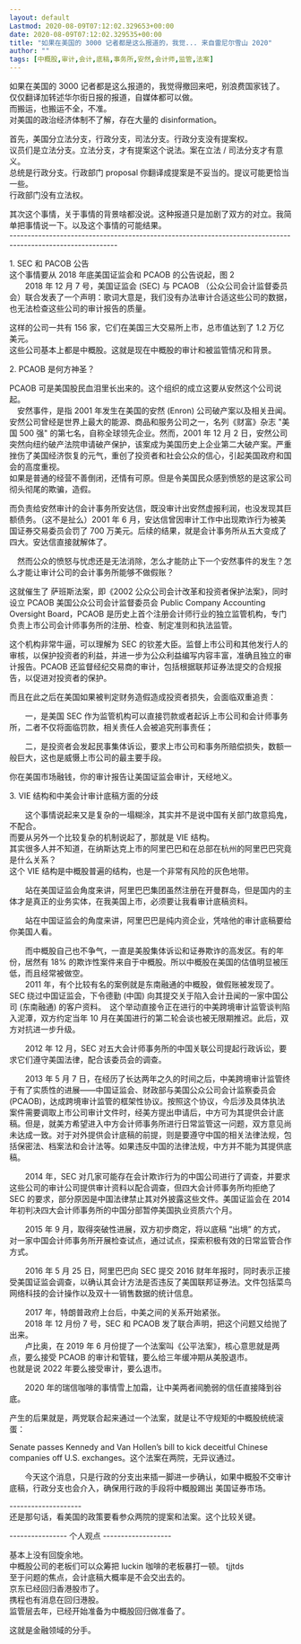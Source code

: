 ```yaml
---
layout: default
Lastmod: 2020-08-09T07:12:02.329653+00:00
date: 2020-08-09T07:12:02.329535+00:00
title: "如果在美国的 3000 记者都是这么报道的，我觉... 来自雷尼尔雪山 2020"
author: ""
tags: [中概股,审计,会计,底稿,事务所,安然,会计师,监管,法案]
---
```


如果在美国的 3000 记者都是这么报道的，我觉得撤回来吧，别浪费国家钱了。  
仅仅翻译加转述华尔街日报的报道，自媒体都可以做。  
而搬运，也搬运不全，不准。  
对美国的政治经济体制不了解，存在大量的 disinformation。

首先，美国分立法分支，行政分支，司法分支。行政分支没有提案权。  
议员们是立法分支。立法分支，才有提案这个说法。案在立法 / 司法分支才有意义。  
总统是行政分支。行政部门 proposal 你翻译成提案是不妥当的。提议可能更恰当一些。  
行政部门没有立法权。

其次这个事情，关于事情的背景啥都没说。这种报道只是加剧了双方的对立。我简单把事情说一下。以及这个事情的可能结果。  
\------------------------------------------------------------------------------------------------------------

1\. SEC 和 PACOB 公告  
这个事情要从 2018 年底美国证监会和 PCAOB 的公告说起，图 2  
　　2018 年 12 月 7 号，美国证监会 (SEC) 与 PCAOB （公众公司会计监督委员会）联合发表了一个声明：歌词大意是，我们没有办法审计合适这些公司的数据，也无法检查这些公司的审计报告的质量。

这样的公司一共有 156 家，它们在美国三大交易所上市，总市值达到了 1.2 万亿美元。  
这些公司基本上都是中概股。这就是现在中概股的审计和被监管情况和背景。

2\. PCAOB 是何方神圣？

PCAOB 可是美国股民血泪里长出来的。这个组织的成立这要从安然这个公司说起。  
　安然事件，是指 2001 年发生在美国的安然 (Enron) 公司破产案以及相关丑闻。安然公司曾经是世界上最大的能源、商品和服务公司之一，名列《财富》杂志 "美国 500 强" 的第七名，自称全球领先企业。然而，2001 年 12 月 2 日，安然公司突然向纽约破产法院申请破产保护，该案成为美国历史上企业第二大破产案。严重挫伤了美国经济恢复的元气，重创了投资者和社会公众的信心，引起美国政府和国会的高度重视。  
如果是普通的经营不善倒闭，还情有可原。但是令美国民众感到愤怒的是这家公司彻头彻尾的欺骗，造假。

而负责给安然审计的会计事务所安达信，既没审计出安然虚报利润，也没发现其巨额债务。（这不是扯么）2001 年 6 月，安达信曾因审计工作中出现欺诈行为被美国证券交易委员会罚了 700 万美元。后续的结果，就是会计事务所从五大变成了四大。安达信直接就解体了。

　然而公众的愤怒与忧虑还是无法消除，怎么才能防止下一个安然事件的发生？怎么才能让审计公司的会计事务所能够不做假账？

这就催生了 萨班斯法案，即《2002 公众公司会计改革和投资者保护法案》，同时设立 PCAOB 美国公众公司会计监督委员会 Public Company Accounting Oversight Board，PCAOB 是历史上首个注册会计师行业的独立监管机构，专门负责上市公司会计师事务所的注册、检查、制定准则和执法监管。

这个机构非常牛逼，可以理解为 SEC 的钦差大臣。监督上市公司和其他发行人的审核，以保护投资者的利益，并进一步为公众利益编写内容丰富，准确且独立的审计报告。PCAOB 还监督经纪交易商的审计，包括根据联邦证券法提交的合规报告，以促进对投资者的保护。

而且在此之后在美国如果被判定财务造假造成投资者损失，会面临双重追责：

　　一，是美国 SEC 作为监管机构可以直接罚款或者起诉上市公司和会计师事务所，二者不仅将面临罚款，相关责任人会被追究刑事责任；

　　二，是投资者会发起民事集体诉讼，要求上市公司和事务所赔偿损失，数额一般巨大，这也是威慑上市公司的最主要手段。

你在美国市场融钱，你的审计报告让美国证监会审计，天经地义。

3\. VIE 结构和中美会计审计底稿方面的分歧

　　这个事情说起来又是复杂的一塌糊涂，其实并不是说中国有关部门故意捣鬼，不配合。  
而要从另外一个比较复杂的机制说起了，那就是 VIE 结构。  
其实很多人并不知道，在纳斯达克上市的阿里巴巴和在总部在杭州的阿里巴巴究竟是什么关系？  
这个 VIE 结构是中概股普遍的结构，也是一个非常有风险的灰色地带。

　　站在美国证监会角度来讲，阿里巴巴集团虽然注册在开曼群岛，但是国内的主体才是真正的业务实体，在我美国上市，必须要让我看审计底稿资料。

　　站在中国证监会的角度来讲，阿里巴巴是纯内资企业，凭啥他的审计底稿要给你美国人看。

　　而中概股自己也不争气，一直是美股集体诉讼和证券欺诈的高发区。有的年份，居然有 18% 的欺诈性案件来自于中概股。所以中概股在美国的估值明显被压低，而且经常被做空。  
　　2011 年，有个比较有名的案例就是东南融通的中概股，做假账被发现了。SEC 绕过中国证监会，下令德勤 (中国) 向其提交关于陷入会计丑闻的一家中国公司 (东南融通) 的客户资料。　这个举动直接令正在进行的中美跨境审计监管谈判陷入泥潭，双方约定当年 10 月在美国进行的第二轮会谈也被无限期推迟。此后，双方对抗进一步升级。

　　2012 年 12 月，SEC 对五大会计师事务所的中国关联公司提起行政诉讼，要求它们遵守美国法律，配合该委员会的调查。

　　2013 年 5 月 7 日，在经历了长达两年之久的时间之后，中美跨境审计监管终于有了实质性的进展——中国证监会、财政部与美国公众公司会计监察委员会 (PCAOB)，达成跨境审计监管的框架性协议。按照这个协议，今后涉及具体执法案件需要调取上市公司审计文件时，经美方提出申请后，中方可为其提供会计底稿。但是，就美方希望进入中方会计师事务所进行日常监管这一问题，双方意见尚未达成一致。对于对外提供会计底稿的前提，则是要遵守中国的相关法律法规，包括保密法、档案法和会计法等。如果违反中国的法律法规，中方并不能为其提供底稿。

　　2014 年，SEC 对几家可能存在会计欺诈行为的中国公司进行了调查，并要求这些公司的审计公司提供审计资料以配合调查，但四大会计师事务所均拒绝了 SEC 的要求，部分原因是中国法律禁止其对外披露这些文件。美国证监会在 2014 年初判决四大会计师事务所的中国分部暂停美国执业资质六个月。

　　2015 年 9 月，取得突破性进展，双方初步商定，将以底稿 “出境” 的方式，对一家中国会计师事务所开展检查试点，通过试点，探索积极有效的日常监管合作方式。

　　2016 年 5 月 25 日，阿里巴巴向 SEC 提交 2016 财年年报时，同时表示正接受美国证监会调查，以确认其会计方法是否违反了美国联邦证券法。文件包括菜鸟网络科技的会计操作以及双十一销售数据的统计信息。

　　2017 年，特朗普政府上台后，中美之间的关系开始紧张。  
       2018 年 12 月份 7 号，SEC 和 PCAOB 发了联合声明，把这个问题又给抛了出来。  
       卢比奥，在 2019 年 6 月份提了一个法案叫《公平法案》，核心意思就是两点，要么接受 PCAOB 的审计和管辖，要么给三年缓冲期从美股退市。  
也就是说 2022 年要么接受审计，要么退市。

       2020 年的瑞信咖啡的事情雪上加霜，让中美两者间脆弱的信任直接降到谷底。

产生的后果就是，两党联合起来通过一个法案，就是让不守规矩的中概股统统滚蛋：

Senate passes Kennedy and Van Hollen’s bill to kick deceitful Chinese companies off U.S. exchanges。这个法案在两院，无异议通过。

       今天这个消息，只是行政的分支出来插一脚进一步确认，如果中概股不交审计底稿，行政分支也会介入，确保用行政的手段将中概股踢出 美国证券市场。

\--------------------  
还是那句话，看美国的政策要看参众两院的提案和法案。这个比较关键。

\---------------- 个人观点 -------------------

基本上没有回旋余地。  
中概股公司的老板们可以众筹把 luckin 咖啡的老板暴打一顿。 tjjtds  
至于问题的焦点，会计底稿大概率是不会交出去的。  
京东已经回归香港股市了。  
携程也有消息在回归港股。  
监管层去年，已经开始准备为中概股回归做准备了。

这就是金融领域的分手。

